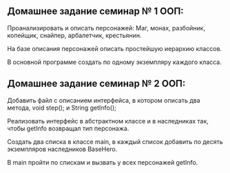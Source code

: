 ## Домашнее задание семинар № 1 ООП:

Проанализировать и описать персонажей: Маг, монах, разбойник, копейщик, снайпер, арбалетчик, крестьянин.

На базе описания персонажей описать простейшую иерархию классов.
 
В основной программе создать по одному экземпляру каждого класса.

## Домашнее задание семинар № 2 ООП:

Добавить файл с описанием интерфейса, в котором описать два метода, void step(); и String getInfo();

Реализовать интерфейс в абстрактном классе и в наследниках так, чтобы getInfo возвращал тип персонажа.

Создать два списка в классе main, в каждый список добавить по десять экземпляров наследников BaseHero.

В main пройти по спискам и вызвать у всех персонажей getInfo.

